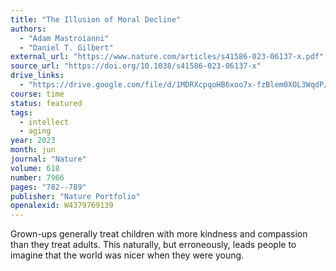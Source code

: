 ```yaml
---
title: "The Illusion of Moral Decline"
authors:
  - "Adam Mastroianni"
  - "Daniel T. Gilbert"
external_url: "https://www.nature.com/articles/s41586-023-06137-x.pdf"
source_url: "https://doi.org/10.1038/s41586-023-06137-x"
drive_links:
  - "https://drive.google.com/file/d/1MDRXcpqoHB6xoo7x-fzBlem0XOL3WqdP/view?usp=drivesdk"
course: time
status: featured
tags:
  - intellect
  - aging
year: 2023
month: jun
journal: "Nature"
volume: 618
number: 7966
pages: "782--789"
publisher: "Nature Portfolio"
openalexid: W4379769139
---
```


Grown-ups generally treat children with more kindness and compassion than they treat adults.
This naturally, but erroneously, leads people to imagine that the world was nicer when they were young.
